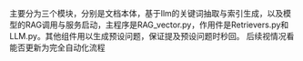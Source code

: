 主要分为三个模块，分别是文档本体，基于llm的关键词抽取与索引生成，以及模型的RAG调用与服务启动，主程序是RAG_vector.py，作用件是Retrievers.py和LLM.py。其他组件用以生成预设问题，保证提及预设问题时秒回。
后续视情况看能否更新为完全自动化流程
